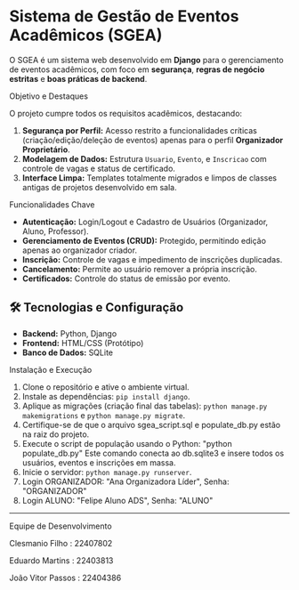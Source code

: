 # Sistema de Gestão de Eventos Acadêmicos (SGEA)

O SGEA é um sistema web desenvolvido em **Django** para o gerenciamento de eventos acadêmicos, com foco em **segurança**, **regras de negócio estritas** e **boas práticas de backend**.

Objetivo e Destaques

O projeto cumpre todos os requisitos acadêmicos, destacando:
1.  **Segurança por Perfil:** Acesso restrito a funcionalidades críticas (criação/edição/deleção de eventos) apenas para o perfil **Organizador Proprietário**.
2.  **Modelagem de Dados:** Estrutura `Usuario`, `Evento`, e `Inscricao` com controle de vagas e status de certificado.
3.  **Interface Limpa:** Templates totalmente migrados e limpos de classes antigas de projetos desenvolvido em sala.

Funcionalidades Chave

* **Autenticação:** Login/Logout e Cadastro de Usuários (Organizador, Aluno, Professor).
* **Gerenciamento de Eventos (CRUD):** Protegido, permitindo edição apenas ao organizador criador.
* **Inscrição:** Controle de vagas e impedimento de inscrições duplicadas.
* **Cancelamento:** Permite ao usuário remover a própria inscrição.
* **Certificados:** Controle do status de emissão por evento.

## 🛠️ Tecnologias e Configuração

* **Backend:** Python, Django
* **Frontend:** HTML/CSS (Protótipo)
* **Banco de Dados:** SQLite

Instalação e Execução

1.  Clone o repositório e ative o ambiente virtual.
2.  Instale as dependências: `pip install django`.
3.  Aplique as migrações (criação final das tabelas): `python manage.py makemigrations` e `python manage.py migrate`.
4.  Certifique-se de que o arquivo sgea_script.sql e populate_db.py estão na raiz do projeto.
5.  Execute o script de população usando o Python: "python populate_db.py" Este comando conecta ao db.sqlite3 e insere todos os usuários, eventos e inscrições em massa.
6.  Inicie o servidor: `python manage.py runserver`.
7.  Login ORGANIZADOR: "Ana Organizadora Líder", Senha: "ORGANIZADOR"
8.  Login ALUNO: "Felipe Aluno ADS", Senha: "ALUNO"
---

Equipe de Desenvolvimento


Clesmanio Filho : 22407802

Eduardo Martins : 22403813

João Vitor Passos : 22404386
